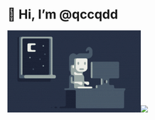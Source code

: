 # 👋 Hi, I’m @qccqdd

<img alt="Night Coding" src="https://raw.githubusercontent.com/AVS1508/AVS1508/master/assets/Night-Coding.gif" align="centre"><img height="180em" src="https://github-readme-stats-eight-theta.vercel.app/api?username=qccqdd&show_icons=true&theme=algolia&include_all_commits=true&count_private=true"/><br>

<!---
qccqdd/qccqdd is a ✨ special ✨ repository because its `README.md` (this file) appears on your GitHub profile.
You can click the Preview link to take a look at your changes.
--->
